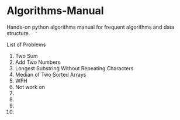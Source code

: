 # Algorithms-Manual
Hands-on python algorithms manual for frequent algorithms and data structure.



List of Problems
 
1. Two Sum
2. Add Two Numbers  
3. Longest Substring Without Repeating Characters
4. Median of Two Sorted Arrays  
5. WFH
6. Not work on 
7.
8.
9.
10.
